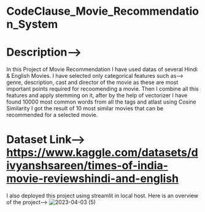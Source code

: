# CodeClause_Movie_Recommendation_System
# Description-->
In this Project of Movie Recommendation I have used datas of several Hindi & English Movies. I have selected only categorical features such as--> genre, description, cast and director of the movie as these are most important points required for recoomending a movie. Then I combine all this features and apply stemming on it, after by the help of vectorizer I have found 10000 most common words from all the tags and atlast using Cosine Similarity I got the result of 10 most similar movies that can be recommended for a selected movie.

# Dataset Link--> https://www.kaggle.com/datasets/divyanshsareen/times-of-india-movie-reviewshindi-and-english

I also deployed this project using streamlit in local host. Here is an overview of the project-->
![2023-04-03 (5)](https://user-images.githubusercontent.com/98828838/230102703-4abca3cc-cc2c-42e3-8ad0-3174a6f0e220.png)
